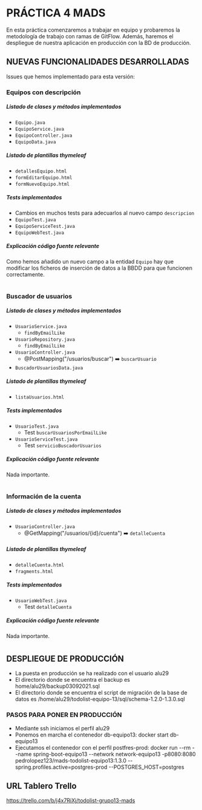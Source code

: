 # PRÁCTICA 4 MADS #
En esta práctica comenzaremos a trabajar en equipo y probaremos la metodología de trabajo con ramas de GitFlow. Además, haremos el despliegue de nuestra aplicación en producción con la BD de producción.

## NUEVAS FUNCIONALIDADES DESARROLLADAS ##
Issues que hemos implementado para esta versión:

### Equipos con descripción ###
##### Listado de clases y métodos implementados #####
- `Equipo.java`
- `EquipoService.java`
- `EquipoController.java`
- `EquipoData.java`
##### Listado de plantillas thymeleaf #####
- `detallesEquipo.html`
- `formEditarEquipo.html`
- `formNuevoEquipo.html`
##### Tests implementados #####
- Cambios en muchos tests para adecuarlos al nuevo campo `descripcion`
- `EquipoTest.java`
- `EquipoServiceTest.java`
- `EquipoWebTest.java`
##### Explicación código fuente relevante #####
Como hemos añadido un nuevo campo a la entidad `Equipo` hay que modificar los ficheros de inserción de datos a la BBDD para que funcionen correctamente.

# #

### Buscador de usuarios ###
##### Listado de clases y métodos implementados #####
- `UsuarioService.java`
  - `findByEmailLike`
- `UsuarioRepository.java`
  - `findByEmailLike`
- `UsuarioController.java`
  - @PostMapping("/usuarios/buscar")  ➡️  `buscarUsuario`
- `BuscadorUsuariosData.java`
##### Listado de plantillas thymeleaf #####
- `listaUsuarios.html`
##### Tests implementados #####
- `UsuarioTest.java`
  - Test `buscarUsuariosPorEmailLike` 
- `UsuarioServiceTest.java`
  - Test `servicioBuscadorUsuarios`
##### Explicación código fuente relevante #####
Nada importante.

# #

### Información de la cuenta ###
##### Listado de clases y métodos implementados #####
- `UsuarioController.java`
  - @GetMapping("/usuarios/{id}/cuenta")  ➡️  `detalleCuenta`
##### Listado de plantillas thymeleaf #####
- `detalleCuenta.html`
- `fragments.html`
##### Tests implementados #####
- `UsuarioWebTest.java`
  - Test `detalleCuenta` 
##### Explicación código fuente relevante #####
Nada importante.

# #

## DESPLIEGUE DE PRODUCCIÓN ##
- La puesta en producción se ha realizado con el usuario alu29
- El directorio donde se encuentra el backup es home/alu29/backup03092021.sql 
- El directorio donde se encuentra el script de migración de la base de datos es /home/alu29/todolist-equipo-13/sql/schema-1.2.0-1.3.0.sql 

### PASOS PARA PONER EN PRODUCCIÓN ###
- Mediante ssh iniciamos el perfil alu29
- Ponemos en marcha el contenedor db-equipo13: docker start db-equipo13
- Ejecutamos el contenedor con el perfil postfres-prod: docker run --rm --name spring-boot-equipo13 --network network-equipo13 -p8080:8080 pedrolopez123/mads-todolist-equipo13:1.3.0 --spring.profiles.active=postgres-prod --POSTGRES_HOST=postgres

## URL Tablero Trello
https://trello.com/b/j4x7RiXj/todolist-grupo13-mads
